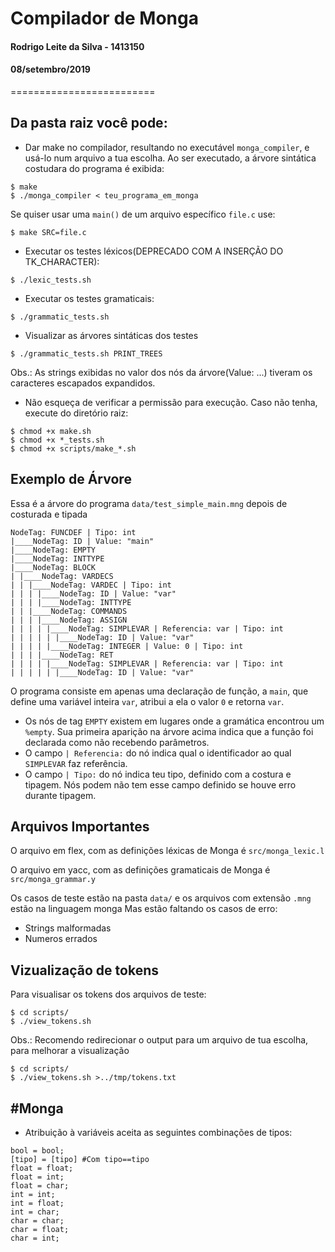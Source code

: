 # Compilador de Monga
#### Rodrigo Leite da Silva - 1413150
#### 08/setembro/2019
=========================

Da pasta raiz você pode:
----------------------------------
 - Dar make no compilador, resultando no executável `monga_compiler`, e usá-lo num arquivo a tua escolha. Ao ser executado, a árvore sintática costudara do programa é exibida:
```
$ make
$ ./monga_compiler < teu_programa_em_monga
```

Se quiser usar uma `main()` de um arquivo específico `file.c` use:
```
$ make SRC=file.c
```

 - Executar os testes léxicos(DEPRECADO COM A INSERÇÃO DO TK_CHARACTER):
```
$ ./lexic_tests.sh
```

 - Executar os testes gramaticais:
```
$ ./grammatic_tests.sh
```

 - Visualizar as árvores sintáticas dos testes
 ```
 $ ./grammatic_tests.sh PRINT_TREES
 ```
Obs.: As strings exibidas no valor dos nós da árvore(Value: ...) tiveram os caracteres escapados expandidos.

 - Não esqueça de verificar a permissão para execução. Caso não tenha, execute do diretório raiz:
```
$ chmod +x make.sh
$ chmod +x *_tests.sh
$ chmod +x scripts/make_*.sh
```
Exemplo de Árvore
-------------------------------
Essa é a árvore do programa ``` data/test_simple_main.mng ``` depois de costurada e tipada
```
NodeTag: FUNCDEF | Tipo: int
|____NodeTag: ID | Value: "main"
|____NodeTag: EMPTY
|____NodeTag: INTTYPE
|____NodeTag: BLOCK
| |____NodeTag: VARDECS
| | |____NodeTag: VARDEC | Tipo: int
| | | |____NodeTag: ID | Value: "var"
| | | |____NodeTag: INTTYPE
| | |____NodeTag: COMMANDS
| | | |____NodeTag: ASSIGN
| | | | |____NodeTag: SIMPLEVAR | Referencia: var | Tipo: int
| | | | | |____NodeTag: ID | Value: "var"
| | | | |____NodeTag: INTEGER | Value: 0 | Tipo: int
| | | |____NodeTag: RET
| | | | |____NodeTag: SIMPLEVAR | Referencia: var | Tipo: int
| | | | | |____NodeTag: ID | Value: "var"
```
O programa consiste em apenas uma declaração de função, a ``` main ```, que define uma variável inteira ``` var ```, atribui a ela o valor ``` 0 ``` e retorna ```var```.
 - Os nós de tag ```EMPTY``` existem em lugares onde a gramática encontrou um ```%empty```. Sua primeira aparição na árvore acima indica que a função foi declarada como não recebendo parâmetros.
 - O campo ``` | Referencia: ``` do nó indica qual o identificador ao qual ```SIMPLEVAR``` faz referência.
 - O campo ``` | Tipo: ``` do nó indica teu tipo, definido com a costura e tipagem. Nós podem não tem esse campo definido se houve erro durante tipagem.

Arquivos Importantes
----------------------------
O arquivo em flex, com as definições léxicas de Monga é ``` src/monga_lexic.l ```

O arquivo em yacc, com as definições gramaticais de Monga é ``` src/monga_grammar.y ```

Os casos de teste estão na pasta ``` data/ ``` e os arquivos com extensão ```.mng``` estão na linguagem monga
Mas estão faltando os casos de erro:
 - Strings malformadas
 - Numeros errados

Vizualização de tokens
--------------------------
Para visualisar os tokens dos arquivos de teste:
```
$ cd scripts/
$ ./view_tokens.sh
```
Obs.: Recomendo redirecionar o output para um arquivo de tua escolha, para melhorar a visualização
```
$ cd scripts/
$ ./view_tokens.sh >../tmp/tokens.txt
```

#Monga
----------------
 - Atribuição à variáveis aceita as seguintes combinações de tipos:
 ```
 bool = bool;
 [tipo] = [tipo] #Com tipo==tipo
 float = float;
 float = int;
 float = char;
 int = int;
 int = float;
 int = char;
 char = char;
 char = float;
 char = int;
 ```
